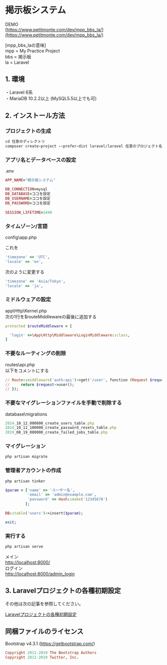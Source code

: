 # 掲示板システム
  
DEMO    
[https://www.petitmonte.com/dev/mpp_bbs_la/](https://www.petitmonte.com/dev/mpp_bbs_la/)  
  
[mpp_bbs_laの意味]  
mpp = My Practice Project  
bbs = 掲示板  
la = Laravel     
    
## 1. 環境
・Laravel 6系  
・MariaDB 10.2.2以上 (MySQL5.5以上でも可)  
 
## 2. インストール方法
  
### プロジェクトの生成  
```rb
cd 任意のディレクトリ
composer create-project --prefer-dist laravel/laravel 任意のプロジェクト名  "6.*"
```
### アプリ名とデータベースの設定
.env 
```rb
APP_NAME="掲示板システム"

DB_CONNECTION=mysql
DB_DATABASE=ココを設定
DB_USERNAME=ココを設定
DB_PASSWORD=ココを設定  
  
SESSION_LIFETIME=1440  
```
### タイムゾーン/言語
config\app.php    

これを
```rb
'timezone' => 'UTC',
'locale' => 'en',
```
次のように変更する
```rb
'timezone' => 'Asia/Tokyo',
'locale' => 'ja',
```
### ミドルウェアの設定
app\Http\Kernel.php  
次の1行を$routeMiddlewareの最後に追加する
```rb
protected $routeMiddleware = [

  'login' =>\App\Http\Middleware\LoginMiddleware::class,
]
```
### 不要なルーティングの削除
routes\api.php  
以下をコメントにする
```rb
// Route::middleware('auth:api')->get('/user', function (Request $request) {
//     return $request->user();
// });
```
### 不要なマイグレーションファイルを手動で削除する
database\migrations
```rb
2014_10_12_000000_create_users_table.php
2014_10_12_100000_create_password_resets_table.php
2019_08_19_000000_create_failed_jobs_table.php
```
### マイグレーション
```rb
php artisan migrate
```
### 管理者アカウントの作成
```rb
php artisan tinker
```
```rb
$param = ['name' => 'ユーザー名',
          'email' => 'admin@example.com',
          'password' => Hash::make('12345678')
         ];
   
DB::table('users')->insert($param);

exit;
```
### 実行する
```rb
php artisan serve
```
メイン    
[http://localhost:8000/](http://localhost:8000/)   
ログイン      
[http://localhost:8000/admin_login](http://localhost:8000/admin_login)  

## 3. Laravelプロジェクトの各種初期設定
その他は次の記事を参照してください。  
  
[Laravelプロジェクトの各種初期設定](https://www.petitmonte.com/php/laravel_project.html)  

## 同梱ファイルのライセンス
Bootstrap v4.3.1 (https://getbootstrap.com/)  
```rb
Copyright 2011-2019 The Bootstrap Authors  
Copyright 2011-2019 Twitter, Inc.
```



